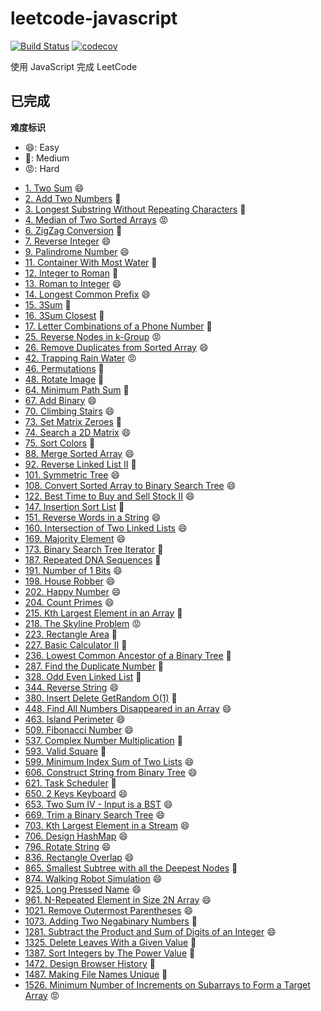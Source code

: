 # leetcode-javascript

[![Build Status](https://travis-ci.org/DremyGit/leetcode-javascript.svg?branch=master)](https://travis-ci.org/DremyGit/leetcode-javascript)
[![codecov](https://codecov.io/gh/DremyGit/leetcode-javascript/branch/master/graph/badge.svg)](https://codecov.io/gh/DremyGit/leetcode-javascript)

使用 JavaScript 完成 LeetCode

## 已完成

**难度标识**
* :smile:: Easy
* :triumph:: Medium
* :rage:: Hard

- [1. Two Sum](https://github.com/DremyGit/leetcode-javascript/tree/master/src/two-sum) :smile:
- [2. Add Two Numbers](https://github.com/DremyGit/leetcode-javascript/tree/master/src/add-two-numbers) :triumph:
- [3. Longest Substring Without Repeating Characters](https://github.com/DremyGit/leetcode-javascript/tree/master/src/longest-substring-without-repeating-characters) :triumph:
- [4. Median of Two Sorted Arrays](https://github.com/DremyGit/leetcode-javascript/tree/master/src/median-of-two-sorted-arrays) :rage:
- [6. ZigZag Conversion](https://github.com/DremyGit/leetcode-javascript/tree/master/src/zigzag-conversion) :triumph:
- [7. Reverse Integer](https://github.com/DremyGit/leetcode-javascript/tree/master/src/reverse-integer) :smile:
- [9. Palindrome Number](https://github.com/DremyGit/leetcode-javascript/tree/master/src/palindrome-number) :smile:
- [11. Container With Most Water](https://github.com/DremyGit/leetcode-javascript/tree/master/src/container-with-most-water) :triumph:
- [12. Integer to Roman](https://github.com/DremyGit/leetcode-javascript/tree/master/src/integer-to-roman) :triumph:
- [13. Roman to Integer](https://github.com/DremyGit/leetcode-javascript/tree/master/src/roman-to-integer) :smile:
- [14. Longest Common Prefix](https://github.com/DremyGit/leetcode-javascript/tree/master/src/longest-common-prefix) :smile:
- [15. 3Sum](https://github.com/DremyGit/leetcode-javascript/tree/master/src/3sum) :triumph:
- [16. 3Sum Closest](https://github.com/DremyGit/leetcode-javascript/tree/master/src/3sum-closest) :triumph:
- [17. Letter Combinations of a Phone Number](https://github.com/DremyGit/leetcode-javascript/tree/master/src/letter-combinations-of-a-phone-number) :triumph:
- [25. Reverse Nodes in k-Group](https://github.com/DremyGit/leetcode-javascript/tree/master/src/reverse-nodes-in-k-group) :rage:
- [26. Remove Duplicates from Sorted Array](https://github.com/DremyGit/leetcode-javascript/tree/master/src/remove-duplicates-from-sorted-array) :smile:
- [42. Trapping Rain Water](https://github.com/DremyGit/leetcode-javascript/tree/master/src/trapping-rain-water) :rage:
- [46. Permutations](https://github.com/DremyGit/leetcode-javascript/tree/master/src/permutations) :triumph:
- [48. Rotate Image](https://github.com/DremyGit/leetcode-javascript/tree/master/src/rotate-image) :triumph:
- [64. Minimum Path Sum](https://github.com/DremyGit/leetcode-javascript/tree/master/src/minimum-path-sum) :triumph:
- [67. Add Binary](https://github.com/DremyGit/leetcode-javascript/tree/master/src/add-binary) :smile:
- [70. Climbing Stairs](https://github.com/DremyGit/leetcode-javascript/tree/master/src/climbing-stairs) :smile:
- [73. Set Matrix Zeroes](https://github.com/DremyGit/leetcode-javascript/tree/master/src/set-matrix-zeroes) :triumph:
- [74. Search a 2D Matrix](https://github.com/DremyGit/leetcode-javascript/tree/master/src/search-a-2d-matrix) :smile:
- [75. Sort Colors](https://github.com/DremyGit/leetcode-javascript/tree/master/src/sort-colors) :triumph:
- [88. Merge Sorted Array](https://github.com/DremyGit/leetcode-javascript/tree/master/src/merge-sorted-array) :smile:
- [92. Reverse Linked List II](https://github.com/DremyGit/leetcode-javascript/tree/master/src/reverse-linked-list-ii) :triumph:
- [101. Symmetric Tree](https://github.com/DremyGit/leetcode-javascript/tree/master/src/symmetric-tree) :smile:
- [108. Convert Sorted Array to Binary Search Tree](https://github.com/DremyGit/leetcode-javascript/tree/master/src/convert-sorted-array-to-binary-search-tree) :smile:
- [122. Best Time to Buy and Sell Stock II](https://github.com/DremyGit/leetcode-javascript/tree/master/src/best-time-to-buy-and-sell-stock-ii) :smile:
- [147. Insertion Sort List](https://github.com/DremyGit/leetcode-javascript/tree/master/src/insertion-sort-list) :triumph:
- [151. Reverse Words in a String](https://github.com/DremyGit/leetcode-javascript/tree/master/src/reverse-words-in-a-string) :smile:
- [160. Intersection of Two Linked Lists](https://github.com/DremyGit/leetcode-javascript/tree/master/src/intersection-of-two-linked-lists) :smile:
- [169. Majority Element](https://github.com/DremyGit/leetcode-javascript/tree/master/src/majority-element) :smile:
- [173. Binary Search Tree Iterator](https://github.com/DremyGit/leetcode-javascript/tree/master/src/binary-search-tree-iterator) :triumph:
- [187. Repeated DNA Sequences](https://github.com/DremyGit/leetcode-javascript/tree/master/src/repeated-dna-sequences) :triumph:
- [191. Number of 1 Bits](https://github.com/DremyGit/leetcode-javascript/tree/master/src/number-of-1-bits) :smile:
- [198. House Robber](https://github.com/DremyGit/leetcode-javascript/tree/master/src/house-robber) :smile:
- [202. Happy Number](https://github.com/DremyGit/leetcode-javascript/tree/master/src/happy-number) :smile:
- [204. Count Primes](https://github.com/DremyGit/leetcode-javascript/tree/master/src/count-primes) :smile:
- [215. Kth Largest Element in an Array](https://github.com/DremyGit/leetcode-javascript/tree/master/src/kth-largest-element-in-an-array) :triumph:
- [218. The Skyline Problem](https://github.com/DremyGit/leetcode-javascript/tree/master/src/the-skyline-problem) :rage:
- [223. Rectangle Area](https://github.com/DremyGit/leetcode-javascript/tree/master/src/rectangle-area) :triumph:
- [227. Basic Calculator II](https://github.com/DremyGit/leetcode-javascript/tree/master/src/basic-calculator-ii) :triumph:
- [236. Lowest Common Ancestor of a Binary Tree](https://github.com/DremyGit/leetcode-javascript/tree/master/src/lowest-common-ancestor-of-a-binary-tree) :triumph:
- [287. Find the Duplicate Number](https://github.com/DremyGit/leetcode-javascript/tree/master/src/find-the-duplicate-number) :triumph:
- [328. Odd Even Linked List](https://github.com/DremyGit/leetcode-javascript/tree/master/src/odd-even-linked-list) :triumph:
- [344. Reverse String](https://github.com/DremyGit/leetcode-javascript/tree/master/src/reverse-string) :smile:
- [380. Insert Delete GetRandom O(1)](https://github.com/DremyGit/leetcode-javascript/tree/master/src/insert-delete-getrandom-o1) :triumph:
- [448. Find All Numbers Disappeared in an Array](https://github.com/DremyGit/leetcode-javascript/tree/master/src/find-all-numbers-disappeared-in-an-array) :smile:
- [463. Island Perimeter](https://github.com/DremyGit/leetcode-javascript/tree/master/src/island-perimeter) :smile:
- [509. Fibonacci Number](https://github.com/DremyGit/leetcode-javascript/tree/master/src/fibonacci-number) :smile:
- [537. Complex Number Multiplication](https://github.com/DremyGit/leetcode-javascript/tree/master/src/complex-number-multiplication) :triumph:
- [593. Valid Square](https://github.com/DremyGit/leetcode-javascript/tree/master/src/valid-square) :triumph:
- [599. Minimum Index Sum of Two Lists](https://github.com/DremyGit/leetcode-javascript/tree/master/src/minimum-index-sum-of-two-lists) :smile:
- [606. Construct String from Binary Tree](https://github.com/DremyGit/leetcode-javascript/tree/master/src/construct-string-from-binary-tree) :smile:
- [621. Task Scheduler](https://github.com/DremyGit/leetcode-javascript/tree/master/src/task-scheduler) :triumph:
- [650. 2 Keys Keyboard](https://github.com/DremyGit/leetcode-javascript/tree/master/src/2-keys-keyboard) :smile:
- [653. Two Sum IV - Input is a BST](https://github.com/DremyGit/leetcode-javascript/tree/master/src/two-sum-iv-input-is-a-bst) :smile:
- [669. Trim a Binary Search Tree](https://github.com/DremyGit/leetcode-javascript/tree/master/src/trim-a-binary-search-tree) :smile:
- [703. Kth Largest Element in a Stream](https://github.com/DremyGit/leetcode-javascript/tree/master/src/kth-largest-element-in-a-stream) :smile:
- [706. Design HashMap](https://github.com/DremyGit/leetcode-javascript/tree/master/src/design-hashmap) :smile:
- [796. Rotate String](https://github.com/DremyGit/leetcode-javascript/tree/master/src/rotate-string) :smile:
- [836. Rectangle Overlap](https://github.com/DremyGit/leetcode-javascript/tree/master/src/rectangle-overlap) :smile:
- [865. Smallest Subtree with all the Deepest Nodes](https://github.com/DremyGit/leetcode-javascript/tree/master/src/smallest-subtree-with-all-the-deepest-nodes) :triumph:
- [874. Walking Robot Simulation](https://github.com/DremyGit/leetcode-javascript/tree/master/src/walking-robot-simulation) :smile:
- [925. Long Pressed Name](https://github.com/DremyGit/leetcode-javascript/tree/master/src/long-pressed-name) :smile:
- [961. N-Repeated Element in Size 2N Array](https://github.com/DremyGit/leetcode-javascript/tree/master/src/n-repeated-element-in-size-2n-array) :smile:
- [1021. Remove Outermost Parentheses](https://github.com/DremyGit/leetcode-javascript/tree/master/src/remove-outermost-parentheses) :smile:
- [1073. Adding Two Negabinary Numbers](https://github.com/DremyGit/leetcode-javascript/tree/master/src/adding-two-negabinary-numbers) :triumph:
- [1281. Subtract the Product and Sum of Digits of an Integer](https://github.com/DremyGit/leetcode-javascript/tree/master/src/subtract-the-product-and-sum-of-digits-of-an-integer) :smile:
- [1325. Delete Leaves With a Given Value](https://github.com/DremyGit/leetcode-javascript/tree/master/src/delete-leaves-with-a-given-value) :triumph:
- [1387. Sort Integers by The Power Value](https://github.com/DremyGit/leetcode-javascript/tree/master/src/sort-integers-by-the-power-value) :triumph:
- [1472. Design Browser History](https://github.com/DremyGit/leetcode-javascript/tree/master/src/design-browser-history) :triumph:
- [1487. Making File Names Unique](https://github.com/DremyGit/leetcode-javascript/tree/master/src/making-file-names-unique) :triumph:
- [1526. Minimum Number of Increments on Subarrays to Form a Target Array](https://github.com/DremyGit/leetcode-javascript/tree/master/src/minimum-number-of-increments-on-subarrays-to-form-a-target-array) :rage:
